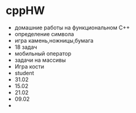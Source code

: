 # cppHW
- домашние работы на функциональном C++
- oпределение символа
- игра камень,ножницы,бумага
- 18 задач
- мобильный оператор
- задачи на массивы
- Игра кости
- student
- 31.02
- 15.02
- 21.02
- 09.02
- 

